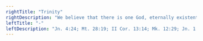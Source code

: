 ```yaml
---
rightTitle: "Trinity"
rightDescription: "We believe that there is one God, eternally existent in three Persons of one essential nature, power, and eternity: Father, Son, and Holy Spirit."
leftTitle: "-"
leftDescription: "Jn. 4:24; Mt. 28:19; II Cor. 13:14; Mk. 12:29; Jn. 1:1-3; Acts 5:3-4; Jn. 5:23; I Jn. 5:7"
---
```

